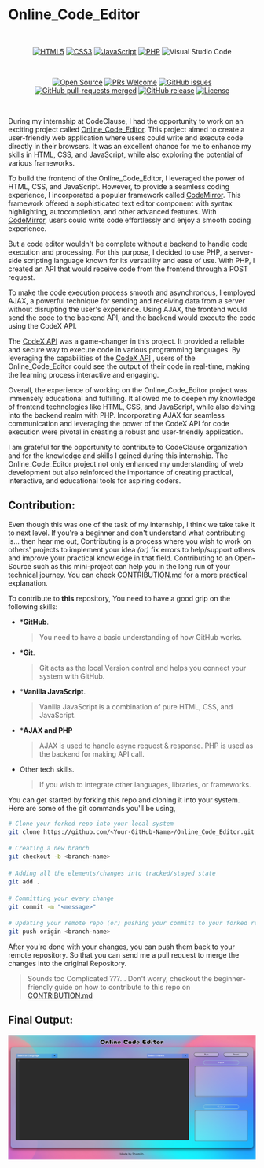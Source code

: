 # Online_Code_Editor <img src="https://github.com/iamwatchdogs/Online_Code_Editor/actions/workflows/pages/pages-build-deployment/badge.svg" alt="" align="right">

<br>
<div align="center">

[![HTML5](https://img.shields.io/badge/html5-%23E34F26.svg?style=for-the-badge&logo=html5&logoColor=white)](https://github.com/iamwatchdogs?tab=repositories&q=&type=public&language=html&sort=)
[![CSS3](https://img.shields.io/badge/css3-%231572B6.svg?style=for-the-badge&logo=css3&logoColor=white)](https://github.com/iamwatchdogs?tab=repositories&q=&type=public&language=css&sort=)
[![JavaScript](https://img.shields.io/badge/javascript-%23323330.svg?style=for-the-badge&logo=javascript&logoColor=%23F7DF1E)](https://github.com/iamwatchdogs?tab=repositories&q=&type=public&language=javascript&sort=)
[![PHP](https://img.shields.io/badge/php-%23777BB4.svg?style=for-the-badge&logo=php&logoColor=white)](https://github.com/iamwatchdogs?tab=repositories&q=&type=public&language=php&sort=)
![Visual Studio Code](https://img.shields.io/badge/Visual%20Studio%20Code-0078d7.svg?style=for-the-badge&logo=visual-studio-code&logoColor=white)


<br>

[![Open Source](https://badges.frapsoft.com/os/v1/open-source.svg?v=103)](https://github.com/iamwatchdogs?tab=repositories&q=&type=public&language=&sort=)
[![PRs Welcome](https://img.shields.io/badge/PRs-welcome-brightgreen.svg?style=flat-square)](https://github.com/iamwatchdogs/Online_Code_Editor/pulls)
[![GitHub issues](https://img.shields.io/github/issues/iamwatchdogs/Online_Code_Editor.svg)](https://github.com/iamwatchdogs/Online_Code_Editor/issues)
[![GitHub pull-requests merged](https://badgen.net/github/merged-prs/iamwatchdogs/Online_Code_Editor)](https://github.com/iamwatchdogs/Online_Code_Editor.js/pulls?q=is%3Amerged)
[![GitHub release](https://img.shields.io/github/release/iamwatchdogs/Online_Code_Editor)](https://GitHub.com/iamwatchdogs/Online_Code_Editor/releases/)
[![License](https://img.shields.io/badge/License-Apache_2.0-blue.svg)](https://opensource.org/licenses/Apache-2.0)

</div>
<br>


During my internship at CodeClause, I had the opportunity to work on an exciting project called [Online_Code_Editor](https://github.com/iamwatchdogs/Online_Code_Editor). This project aimed to create a user-friendly web application where users could write and execute code directly in their browsers. It was an excellent chance for me to enhance my skills in HTML, CSS, and JavaScript, while also exploring the potential of various frameworks.

To build the frontend of the Online_Code_Editor, I leveraged the power of HTML, CSS, and JavaScript. However, to provide a seamless coding experience, I incorporated a popular framework called [CodeMirror](https://github.com/codemirror/codemirror5 "goto codemirror5 framework"). This framework offered a sophisticated text editor component with syntax highlighting, autocompletion, and other advanced features. With [CodeMirror](https://github.com/codemirror/codemirror5 "goto codemirror5 framework"), users could write code effortlessly and enjoy a smooth coding experience.

But a code editor wouldn't be complete without a backend to handle code execution and processing. For this purpose, I decided to use PHP, a server-side scripting language known for its versatility and ease of use. With PHP, I created an API that would receive code from the frontend through a POST request.

To make the code execution process smooth and asynchronous, I employed AJAX, a powerful technique for sending and receiving data from a server without disrupting the user's experience. Using AJAX, the frontend would send the code to the backend API, and the backend would execute the code using the CodeX API.

The [CodeX API](https://github.com/Jaagrav/CodeX-API "goto CodeX-API") was a game-changer in this project. It provided a reliable and secure way to execute code in various programming languages. By leveraging the capabilities of the [CodeX API](https://github.com/Jaagrav/CodeX-API "goto CodeX-API") , users of the Online_Code_Editor could see the output of their code in real-time, making the learning process interactive and engaging.

Overall, the experience of working on the Online_Code_Editor project was immensely educational and fulfilling. It allowed me to deepen my knowledge of frontend technologies like HTML, CSS, and JavaScript, while also delving into the backend realm with PHP. Incorporating AJAX for seamless communication and leveraging the power of the CodeX API for code execution were pivotal in creating a robust and user-friendly application.

I am grateful for the opportunity to contribute to CodeClause organization and for the knowledge and skills I gained during this internship. The Online_Code_Editor project not only enhanced my understanding of web development but also reinforced the importance of creating practical, interactive, and educational tools for aspiring coders.

## Contribution:

Even though this was one of the task of my internship, I think we take take it to next level. If you're a beginner and don't understand what contributing is... then hear me out, Contributing is a process where you wish to work on others' projects to implement your idea *(or)* fix errors to help/support others and improve your practical knowledge in that field. Contributing to an Open-Source such as this mini-project can help you in the long run of your technical journey. You can check [CONTRIBUTION.md](CONTRIBUTION.md "Let's go to CONTRIBUTION.md") for a more practical explanation.

To contribute to **this** repository, You need to have a good grip on the following skills:

- ***GitHub**. 

  > You need to have a basic understanding of how GitHub works.
  
- ***Git**.

  > Git acts as the local Version control and helps you connect your system with GitHub.
  
- ***Vanilla JavaScript**.

  > Vanilla JavaScript is a combination of pure HTML, CSS, and JavaScript.

- ***AJAX and PHP**

  > AJAX is used to handle async request & response. PHP is used as the backend for making API call.
  
- Other tech skills.

  > If you wish to integrate other languages, libraries, or frameworks.

You can get started by forking this repo and cloning it into your system. Here are some of the git commands you'll be using,

```bash
# Clone your forked repo into your local system
git clone https://github.com/<Your-GitHub-Name>/Online_Code_Editor.git

# Creating a new branch
git checkout -b <branch-name>

# Adding all the elements/changes into tracked/staged state
git add .

# Committing your every change
git commit -m "<message>"

# Updating your remote repo (or) pushing your commits to your forked repo
git push origin <branch-name>
```

After you're done with your changes, you can push them back to your remote repository. So that you can send me a pull request to merge the changes into the original Repository.

> Sounds too Complicated ???... Don't worry, checkout the beginner-friendly guide on how to contribute to this repo on [CONTRIBUTION.md](CONTRIBUTION.md "Let's goto CONTRIBUTION.md")

## Final Output:

<div align="center">

![Output](src/OP.png)

</div>
